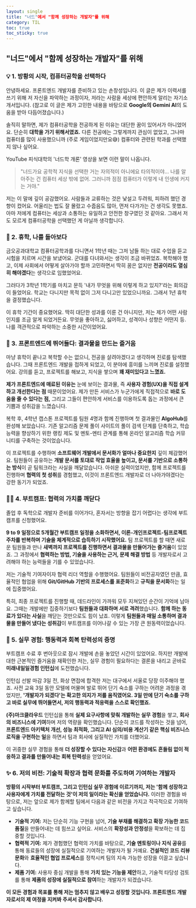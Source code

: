 ```yaml
---
layout: single
title: "너드"에서 "함께 성장하는 개발자"를 위해
category: TIL
toc: true
toc_sticky: true
---
```


## "너드"에서 "함께 성장하는 개발자"를 위해

### 💡 1. 방황의 시작, 컴퓨터공학을 선택하다

안녕하세요. 프론트엔드 개발자를 준비하고 있는 손창성입니다. 이 글은 제가 이력서를 쓰기 위해 저 자신을 파악하는 과정이자, 저라는 사람을 세상에 편안하게 알리는 자기소개서입니다. (참고로 이 글은 제가 고민한 내용을 바탕으로 **Google의 Gemini AI**의 도움을 받아 다듬어졌습니다.)

솔직히 말하면, 제가 컴퓨터공학을 전공하게 된 이유는 대단한 꿈이 있어서가 아니었어요. 단순히 **대학을 가기 위해서였죠.** 다른 전공에는 그렇게까지 관심이 없었고, 그나마 컴퓨터를 많이 사용했으니까 (주로 게임이었지만요😅) 컴퓨터와 관련된 학과를 선택했지 않나 싶어요.

YouTube 피식대학의 '너드학 개론' 영상을 보면 이런 말이 나옵니다.

> "너드가요 공학적 지식을 선택한 거는 자의적이 아니에요 타의적이야... 나를 알아주는 건 컴퓨터 세상 밖에 없어. 그러니까 점점 컴퓨터가 이렇게 내 인생에 커지는 거야."

저는 이 말에 깊이 공감했어요. 사람들과 교류하는 것은 낯설고 두려워, 피하려 했던 경향이 컸어요. 어울리는 법도 잘 몰랐고 수줍음도 많아, 먼저 다가가는 건 생각도 못했죠. 아마 저에게 컴퓨터는 세상과 소통하는 유일하고 안전한 창구였던 것 같아요. 그래서 저도 모르게 컴퓨터공학을 선택했던 게 아닐까 생각합니다.



### 🧭 2. 휴학, 나를 돌아보다

금오공과대학교 컴퓨터공학과를 다니면서 1학년 때는 그저 남들 하는 대로 수업을 듣고 시험을 치르며 시간을 보냈어요. 군대를 다녀와서는 생각이 조금 바뀌었죠. 복학해야 했고, 이제 사회에서 어떻게 살아가야 할까 고민하면서 딱히 꿈은 없지만 **전공이라도 열심히 해야겠다**는 생각으로 임했었어요.

그러다가 3학년 1학기를 마치고 문득 '내가 무엇을 위해 이렇게 하고 있지?'라는 회의감이 들었어요. 학교는 다니지만 목적 없이 그저 다니고만 있었으니까요. 그래서 1년 휴학을 결정했습니다.

이 휴학 기간이 중요했어요. 딱히 대단한 성과를 이룬 건 아니지만, 저는 제가 어떤 사람인지를 조금 알게 되었거든요. 무엇을 좋아하고, 싫어하고, 성격이나 성향은 어떤지 등. 나를 객관적으로 파악하는 소중한 시간이었어요.



### 🚀 3. 프론트엔드에 뛰어들다: 결과물을 만드는 즐거움

마냥 휴학이 끝나고 복학할 수는 없으니, 전공을 살려야겠다고 생각하며 진로를 탐색했습니다. 그때 프론트엔드 개발을 접하게 되었고, 이 분야에 흥미를 느끼며 진로를 설정했어요. 강의를 듣고, 프로젝트를 해보고, 지식을 쌓으며 **꽤 재미있다고 느꼈죠.**

**제가 프론트엔드에 매료된 이유는** 눈에 보이는 결과물, 즉 **사용자 경험(UX)을 직접 설계하고 개선한다는 점** 때문이었어요. 제가 만든 서비스가 누군가에게 직접적으로 **바로 도움을 줄 수 있다는 점,** 그리고 그들이 편안하게 서비스를 이용하도록 돕는 과정에서 큰 기쁨과 성취감을 느꼈습니다.

복학 후, 4학년 캡스톤 프로젝트를 팀원 4명과 함께 진행하며 첫 결과물인 **AlgoHub**를 완성해 보았습니다. 기존 알고리즘 문제 풀이 사이트의 풀이 검색 단계를 단축하고, 학습능력을 향상하기 위한 랭킹 제도 및 멘토-멘티 관계를 통해 온라인 알고리즘 학습 커뮤니티를 구축하는 것이었습니다.

이 프로젝트를 수행하며 **소프트웨어 개발에서 문서화가 얼마나 중요한지** 깊이 체감했어요. 팀원들이 공유하는 **개발 문서를 토대로 작업 효율을 높이고, 문서를 기반으로 소통하는 방식**이 곧 팀워크라는 사실을 깨달았습니다. 아쉬운 실력이었지만, 함께 프로젝트를 진행하며 **협력의 첫 성취**를 경험했고, 이것이 프론트엔드 개발자로 더 나아가야겠다는 강한 동기가 되었죠.



### 🧑‍💻 4. 부트캠프: 협력의 가치를 깨닫다

졸업 후 독학으로 개발자 준비를 이어가다, 혼자서는 방향을 잡기 어렵다는 생각에 부트캠프를 신청했어요.

**9 to 9 일정으로 5개월간 부트캠프 일정을 소화하면서, 이론-개인프로젝트-팀프로젝트 주차를 반복하며 기술을 체계적으로 습득하기 시작했어요.** 팀 프로젝트를 할 때면 새로운 팀원들과 만나 **새벽까지 프로젝트를 진행하면서 결과물을 만들어가는 즐거움**이 있었죠. 그 과정에서 **협력하는 방법, 기술을 사용하는 근거, 문제 해결 방법** 등 개발자로서 고려해야 하는 능력들을 기를 수 있었습니다.

저는 기술적 기여자이자 협력 리더 역할을 수행했어요. 팀원들이 비전공자였던 만큼, 효율적인 협업을 위해 **Git/GitHub 기반의 프로세스를 표준화**하고 **규칙을 문서화**하는 일에 집중했어요.

특히, 최종 프로젝트를 진행할 때, 데드라인이 가까워 모두 지쳐있던 순간이 기억에 남아요. 그때는 개발에만 집중하기보다 **팀원들과 대화하며 서로 격려**했습니다. **함께 하는 동료가 있다는 사실**을 깨닫는 것만으로도 힘이 났죠. 이렇게 **팀원들과 매일 소통하며 결과물을 만들어 냈다는 성취감**이 부트캠프를 이어나갈 수 있는 가장 큰 원동력이었습니다.



### 💼 5. 실무 경험: 행동력과 회복 탄력성의 증명

부트캠프 수료 후 번아웃으로 잠시 개발에 손을 놓았던 시간이 있었어요. 하지만 개발에 대한 근본적인 즐거움을 재확인한 저는, 실무 경험이 필요하다는 결론을 내리고 곧바로 **미래내일일경험 인턴십**에 도전했습니다.

인턴십 선발 마감 3일 전, 화상 면접에 합격한 저는 대구에서 서울로 당장 이주해야 했죠. 사전 교육 3일 동안 모텔에 머물며 발로 뛰어 단기 숙소를 구하는 어려운 과정을 겪었지만, **'개발자가 되겠다'는 확고한 의지가 저를 움직였어요. 3일 만에 단기 숙소를 구하고 바로 실무에 뛰어들면서, 저의 행동력과 적응력을 스스로 확인했죠.**

**(주)마크클라우드** 인턴십을 통해 **실제 요구사항에 맞춰 개발하는 실무 경험**을 쌓고, **회사의 비즈니스에 기여**하며 저의 역량을 확인했습니다. 단순히 코드를 작성하는 것을 넘어, **프론트엔드 아키텍처 개선, 성능 최적화, 그리고 AI 심의/비용 계산기 같은 핵심 비즈니스 로직을 구현하는 일**을 하면서 팀과 회사에 실질적인 가치를 더했어요.

이 귀중한 실무 경험을 통해 **더 성장할 수 있다는 자신감**과 **어떤 환경에도 흔들림 없이 적응하고 결과를 만들어내는 회복 탄력성**을 얻었어요.



### ✨ 6. 저의 비전: 기술적 확장과 협력 문화를 주도하며 기여하는 개발자

**방황의 시작부터 부트캠프, 그리고 인턴십 실무 경험에 이르기까지, 저는 '함께 성장하고 사용자에게 가치를 전달하는 것'이 저의 일이라는 확신을 얻었습니다.** 이러한 경험을 바탕으로, 저는 앞으로 제가 함께할 팀에서 다음과 같은 비전을 가지고 적극적으로 기여하고 싶습니다.

- **기술적 기여:** 저는 단순히 기능 구현을 넘어, **기술 부채를 해결하고 확장 가능한 코드 품질**을 만들어내는 데 힘쓰고 싶어요. 서비스의 **확장성과 안정성**을 확보하는 데 집중할 것입니다.
- **협력적 기여:** 제가 경험했던 협력의 가치를 바탕으로, **기술 멘토링이나 지식 공유**를 통해 동료들의 성장에 실질적으로 기여하는 개발자가 될 거예요. **건설적인 코드 리뷰 문화**와 **효율적인 협업 프로세스**를 정착시켜 팀의 지속 가능한 성장을 이끌고 싶습니다.
- **제품 기여:** 사용자 중심 개발을 통해 **가치 있는 기능을 제안**하고, 기술적 타당성 검토를 통해 **제품의 성장에 실질적으로 참여**하는 개발자가 되겠습니다.

**이 모든 경험과 목표를 통해 저는 멈추지 않고 배우고 성장할 것입니다. 프론트엔드 개발자로서의 제 여정을 지켜봐 주셔서 감사합니다.**
